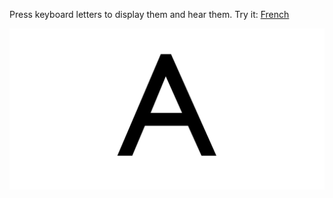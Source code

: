 Press keyboard letters to display them and hear them.
Try it: [French](https://tubededentifrice.github.io/kids-games/keyboard-letters/fr.htm)


![Keyboard letters screenshot](https://raw.githubusercontent.com/tubededentifrice/kids-games/master/keyboard-letters/screenshot.png)
